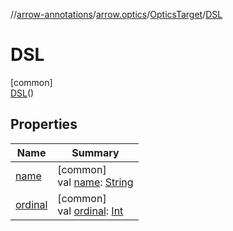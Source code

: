 //[arrow-annotations](../../../../index.md)/[arrow.optics](../../index.md)/[OpticsTarget](../index.md)/[DSL](index.md)

# DSL

[common]\
[DSL](index.md)()

## Properties

| Name | Summary |
|---|---|
| [name](../-i-s-o/index.md#-372974862%2FProperties%2F-1722249720) | [common]<br>val [name](../-i-s-o/index.md#-372974862%2FProperties%2F-1722249720): [String](https://kotlinlang.org/api/latest/jvm/stdlib/kotlin/-string/index.html) |
| [ordinal](../-i-s-o/index.md#-739389684%2FProperties%2F-1722249720) | [common]<br>val [ordinal](../-i-s-o/index.md#-739389684%2FProperties%2F-1722249720): [Int](https://kotlinlang.org/api/latest/jvm/stdlib/kotlin/-int/index.html) |
